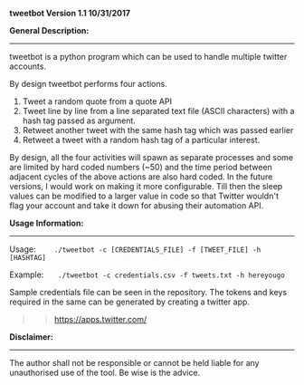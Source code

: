**tweetbot Version 1.1 10/31/2017**

**General Description:**
____________________

tweetbot is a python program which can be used to handle multiple twitter accounts. 

By design tweetbot performs four actions.

1. Tweet a random quote from a quote API
2. Tweet line by line from a line separated text file (ASCII characters) 
   with a hash tag passed as argument.
3. Retweet another tweet with the same hash tag which was passed earlier
4. Retweet a tweet with a random hash tag of a particular interest.
  
By design,  all the four activities will spawn as separate processes and 
some are limited by hard coded numbers (~50) and the time period between 
adjacent cycles of the above actions are also hard coded.  In the future 
versions,   I would  work on making it more configurable.  Till then the 
sleep values can be modified to a larger value in  code so that  Twitter 
wouldn't flag your account and take it down for abusing their automation
API.
  
**Usage Information:**
__________________

Usage:
`    ./tweetbot -c [CREDENTIALS_FILE] -f [TWEET_FILE] -h [HASHTAG]`

Example:
`    ./tweetbot -c credentials.csv -f tweets.txt -h hereyougo `
    
Sample credentials file can be seen in the repository.  The tokens and 
keys required in the same can be  generated by creating a twitter app.
>> https://apps.twitter.com/

**Disclaimer:**
___________
The author shall not be responsible or cannot be held liable for any 
unauthorised use of the tool. Be wise is the advice.
